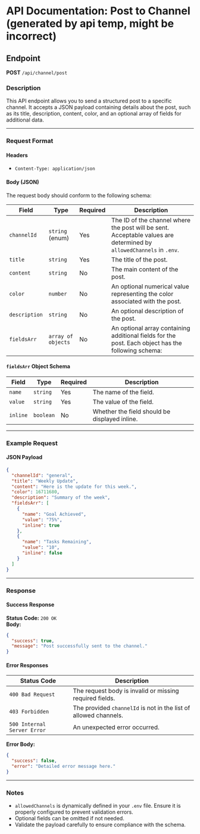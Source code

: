 # API Documentation: Post to Channel (generated by api temp, might be incorrect)

## Endpoint

**POST** `/api/channel/post`

### Description

This API endpoint allows you to send a structured post to a specific channel. It accepts a JSON payload containing details about the post, such as its title, description, content, color, and an optional array of fields for additional data.

---

### Request Format

#### Headers

- `Content-Type: application/json`

#### Body (JSON)

The request body should conform to the following schema:

| **Field**     | **Type**           | **Required** | **Description**                                                                                                     |
| ------------- | ------------------ | ------------ | ------------------------------------------------------------------------------------------------------------------- |
| `channelId`   | `string` (enum)    | Yes          | The ID of the channel where the post will be sent. Acceptable values are determined by `allowedChannels` in `.env`. |
| `title`       | `string`           | Yes          | The title of the post.                                                                                              |
| `content`     | `string`           | No           | The main content of the post.                                                                                       |
| `color`       | `number`           | No           | An optional numerical value representing the color associated with the post.                                        |
| `description` | `string`           | No           | An optional description of the post.                                                                                |
| `fieldsArr`   | `array of objects` | No           | An optional array containing additional fields for the post. Each object has the following schema:                  |

#### `fieldsArr` Object Schema

| **Field** | **Type**  | **Required** | **Description**                               |
| --------- | --------- | ------------ | --------------------------------------------- |
| `name`    | `string`  | Yes          | The name of the field.                        |
| `value`   | `string`  | Yes          | The value of the field.                       |
| `inline`  | `boolean` | No           | Whether the field should be displayed inline. |

---

### Example Request

#### JSON Payload

```json
{
  "channelId": "general",
  "title": "Weekly Update",
  "content": "Here is the update for this week.",
  "color": 16711680,
  "description": "Summary of the week",
  "fieldsArr": [
    {
      "name": "Goal Achieved",
      "value": "75%",
      "inline": true
    },
    {
      "name": "Tasks Remaining",
      "value": "10",
      "inline": false
    }
  ]
}
```

---

### Response

#### Success Response

**Status Code:** `200 OK`  
**Body:**

```json
{
  "success": true,
  "message": "Post successfully sent to the channel."
}
```

#### Error Responses

| **Status Code**             | **Description**                                                  |
| --------------------------- | ---------------------------------------------------------------- |
| `400 Bad Request`           | The request body is invalid or missing required fields.          |
| `403 Forbidden`             | The provided `channelId` is not in the list of allowed channels. |
| `500 Internal Server Error` | An unexpected error occurred.                                    |

**Error Body:**

```json
{
  "success": false,
  "error": "Detailed error message here."
}
```

---

### Notes

- `allowedChannels` is dynamically defined in your `.env` file. Ensure it is properly configured to prevent validation errors.
- Optional fields can be omitted if not needed.
- Validate the payload carefully to ensure compliance with the schema.
